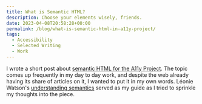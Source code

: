 ```yaml
---
title: What is Semantic HTML?
description: Choose your elements wisely, friends.
date: 2023-04-08T20:58:28+00:00
permalink: /blog/what-is-semantic-html-in-a11y-project/
tags:
  - Accessibility
  - Selected Writing
  - Work
---
```


I wrote a short post about [semantic HTML for the A11y Project](https://www.a11yproject.com/posts/what-is-semantic-html/). The topic comes up frequently in my day to day work, and despite the web already having its share of articles on it, I wanted to put it in my own words. Léonie Watson's [understanding semantics](https://tink.uk/understanding-semantics/) served as my guide as I tried to sprinkle my thoughts into the piece.
